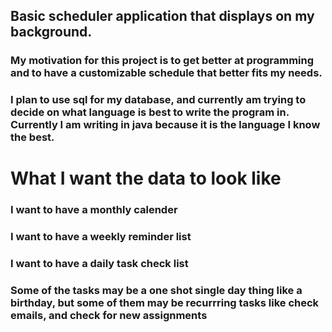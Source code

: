 ## Basic scheduler application that displays on my background.

### My motivation for this project is to get better at programming and to have a customizable schedule that better fits my needs.
###
### I plan to use sql for my database, and currently am trying to decide on what language is best to write the program in. Currently I am writing in java because it is the language I know the best.

# What I want the data to look like
### I want to have a monthly calender
### I want to have a weekly reminder list
### I want to have a daily task check list
### Some of the tasks may be a one shot single day thing like a birthday, but some of them may be recurrring tasks like check emails, and check for new assignments